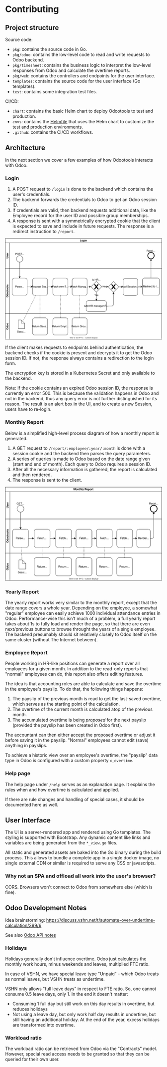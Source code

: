 # Contributing

## Project structure

Source code:

* `pkg`: contains the source code in Go.
* `pkg/odoo`: contains the low-level code to read and write requests to Odoo backend.
* `pkg/timesheet`: contains the business logic to interpret the low-level responses from Odoo and calculate the overtime reports.
* `pkg/web`: contains the controllers and endpoints for the user interface.
* `templates`: contains the source code for the user interface (Go templates).
* `test`: contains some integration test files.

CI/CD:
* `chart`: contains the basic Helm chart to deploy Odootools to test and production.
* `envs`: contains the [Helmfile](https://github.com/helmfile/helmfile) that uses the Helm chart to customize the test and production environments.
* `.github`: contains the CI/CD workflows.

## Architecture

In the next section we cover a few examples of how Odootools interacts with Odoo.

### Login

1. A POST request to `/login` is done to the backend which contains the user's credentials.
2. The backend forwards the credentials to Odoo to get an Odoo session ID.
3. If credentials are valid, then backend requests additional data, like the Employee record for the user ID and possible group memberships.
4. A response is sent with a symmetrically encrypted cookie that the client is expected to save and include in future requests.
   The response is a redirect instruction to `/report`.

![Login Process](./docs/login.drawio.svg)

If the client makes requests to endpoints behind authentication, the backend checks if the cookie is present and decrypts it to get the Odoo session ID.
If not, the response always contains a redirection to the login form.

The encryption key is stored in a Kubernetes Secret and only available to the backend.

Note: If the cookie contains an expired Odoo session ID, the response is currently an error 500.
This is because the validation happens in Odoo and not in the backend, thus any query error is not further distinguished for its reason.
The result is an alert box in the UI, and to create a new Session, users have to re-login.

### Monthly Report

Below is a simplified high-level process diagram of how a monthly report is generated.

1. A GET request to `/report/:employee/:year/:month` is done with a session cookie and the backend then parses the query parameters.
2. A series of queries is made to Odoo based on the date range given (start and end of month).
   Each query to Odoo requires a session ID.
3. After all the necessary information is gathered, the report is calculated and then rendered.
4. The response is sent to the client.

![Monthly Report Process](./docs/report.drawio.svg)

### Yearly Report

The yearly report works very similar to the monthly report, except that the date range covers a whole year.
Depending on the employee, a somewhat "regular" employee can easily achieve 1000 individual attendance entries in Odoo.
Performance-wise this isn't much of a problem, a full yearly report takes about 1s to fully load and render the page, so that there are even next/previous buttons to browse throught the years of a single employee.
The backend presumably should sit relatively closely to Odoo itself on the same cluster (without The Internet between).

### Employee Report

People working in HR-like positions can generate a report over all employees for a given month.
In addition to the read-only reports that "normal" employees can do, this report also offers editing features.

The idea is that accounting roles are able to calculate and save the overtime in the employee's payslip.
To do that, the following things happens:

1. The payslip of the previous month is read to get the last-saved overtime, which serves as the starting point of the calculation.
2. The overtime of the current month is calculated atop of the previous month.
3. The accumulated overtime is being _proposed_ for the next payslip (provided the payslip has been created in Odoo first).

The accountant can then either accept the proposed overtime or adjust it before saving it in the payslip.
"Normal" employees cannot edit (save) anything in payslips.

To achieve a historic view over an employee's overtime, the "payslip" data type in Odoo is configured with a custom property `x_overtime`.

### Help page

The help page under `/help` serves as an explanation page.
It explains the rules when and how overtime is calculated and applied.

If there are rule changes and handling of special cases, it should be documented here as well.

## User Interface

The UI is a server-rendered app and rendered using Go templates.
The styling is supported with Bootstrap.
Any dynamic content like links and variables are being generated from the `*_view.go` files.

All static and generated assets are baked into the Go binary during the build process.
This allows to bundle a complete app in a single docker image, no single external CDN or similar is required to serve any CSS or javascripts.

### Why not an SPA and offload all work into the user's browser?

CORS.
Browsers won't connect to Odoo from somewhere else (which is fine).

## Odoo Development Notes

Idea brainstorming:
https://discuss.vshn.net/t/automate-over-undertime-calculation/399/6

See also [Odoo API notes](./docs/odoo.md)

### Holidays

Holidays generally don't influence overtime.
Odoo just calculates the monthly work hours, minus weekends and leaves, multiplied FTE ratio.

In case of VSHN, we have special leave type "Unpaid" - which Odoo treats as normal leaves, but VSHN treats as undertime.

VSHN only allows "full leave days" in respect to FTE ratio.
So, one cannot consume 0.5 leave days, only 1.
In the end it doesn't matter:
- Consuming 1 full day but still work on this day results in overtime, but reduces holidays
- Not using a leave day, but only work half day results in undertime, but still having an additional holiday.
  At the end of the year, excess holidays are transformed into overtime.

### Workload ratio

The workload ratio can be retrieved from Odoo via the "Contracts" model.
However, special read access needs to be granted so that they can be queried for their own user.
